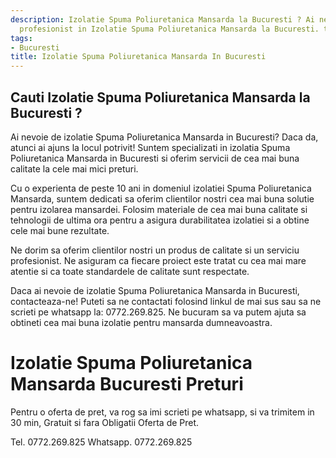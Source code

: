 ```yaml
---
description: Izolatie Spuma Poliuretanica Mansarda la Bucuresti ? Ai nevoie de un
  profesionist in Izolatie Spuma Poliuretanica Mansarda la Bucuresti. tel. 0772.269.825
tags:
- Bucuresti
title: Izolatie Spuma Poliuretanica Mansarda In Bucuresti
---
```



## Cauti Izolatie Spuma Poliuretanica Mansarda la Bucuresti ?

Ai nevoie de izolatie Spuma Poliuretanica Mansarda in Bucuresti? Daca da, atunci ai ajuns la locul potrivit! Suntem specializati in izolatia Spuma Poliuretanica Mansarda in Bucuresti si oferim servicii de cea mai buna calitate la cele mai mici preturi. 

Cu o experienta de peste 10 ani in domeniul izolatiei Spuma Poliuretanica Mansarda, suntem dedicati sa oferim clientilor nostri cea mai buna solutie pentru izolarea mansardei. Folosim materiale de cea mai buna calitate si tehnologii de ultima ora pentru a asigura durabilitatea izolatiei si a obtine cele mai bune rezultate.

Ne dorim sa oferim clientilor nostri un produs de calitate si un serviciu profesionist. Ne asiguram ca fiecare proiect este tratat cu cea mai mare atentie si ca toate standardele de calitate sunt respectate. 

Daca ai nevoie de izolatie Spuma Poliuretanica Mansarda in Bucuresti, contacteaza-ne! Puteti sa ne contactati folosind linkul de mai sus sau sa ne scrieti pe whatsapp la: 0772.269.825. Ne bucuram sa va putem ajuta sa obtineti cea mai buna izolatie pentru mansarda dumneavoastra.

# Izolatie Spuma Poliuretanica Mansarda Bucuresti Preturi
Pentru o oferta de pret, va rog sa imi scrieti pe whatsapp, si va trimitem in 30 min, Gratuit si fara Obligatii Oferta de Pret.

Tel. 0772.269.825
Whatsapp. 0772.269.825